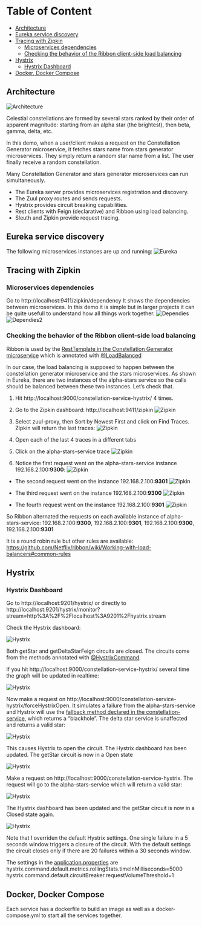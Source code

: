 # Table of Content
* [Architecture](#architecture)
* [Eureka service discovery](#eureka-service-discovery)
* [Tracing with Zipkin](#tracing-with-zipkin)
  * [Microservices dependencies](#microservices-dependencies)
  * [Checking the behavior of the Ribbon client-side load balancing](#checking-the-behavior-of-the-ribbon-client-side-load-balancing)
* [Hystrix](#hystrix)
  * [Hystrix Dashboard](#hystrix-dashboard)
* [Docker, Docker Compose](#docker-docker-compose)

## Architecture
![Architecture](https://raw.githubusercontent.com/gerolvr/ConstellationGenerator-Microservices-Spring/master/pictures/microservicesArchitecture.png "Architecture")

Celestial constellations are formed by several stars ranked by their order of apparent magnitude: starting from an alpha star (the brightest), then beta, gamma, delta, etc.

In this demo, when a user/client makes a request on the Constellation Generator microservice, it fetches stars name from stars generator microservices. They simply return a random star name from a list.
The user finally receive a random constellation.

Many Constellation Generator and stars generator microservices can run simultaneously.


* The Eureka server provides microservices registration and discovery.
* The Zuul proxy routes and sends requests.
* Hystrix provides circuit breaking capabilities.
* Rest clients with Feign (declarative) and Ribbon using load balancing.
* Sleuth and Zipkin provide request tracing.


## Eureka service discovery

The following microservices instances are up and running:
![Eureka](https://raw.githubusercontent.com/gerolvr/ConstellationGenerator-Microservices-Spring/master/pictures/eureka.png "Eureka")

## Tracing with Zipkin

### Microservices dependencies

Go to http://localhost:9411/zipkin/dependency
It shows the dependencies between microservices. In this demo it is simple but in larger projects it can be quite usefull to understand how all things work together.
![Dependies](https://raw.githubusercontent.com/gerolvr/ConstellationGenerator-Microservices-Spring/master/pictures/dependencies1.png "Dependies")
![Dependies2](https://raw.githubusercontent.com/gerolvr/ConstellationGenerator-Microservices-Spring/master/pictures/dependencies2.png "Dependies2")

### Checking the behavior of the Ribbon client-side load balancing

Ribbon is used by the [RestTemplate in the Constellation Gemerator microservice](https://github.com/gerolvr/ConstellationGenerator-Microservices-Spring/blob/7c6e99f06d89dfe5a060ac16545ba0895011ea7b/ConstellationClientServiceHystrixBreaker/src/main/java/com/gerolivo/constellationgenerator/services/StarsServiceImpl.java#L43 "RestTemplate") which is annotated with [@LoadBalanced](https://github.com/gerolvr/ConstellationGenerator-Microservices-Spring/blob/7c6e99f06d89dfe5a060ac16545ba0895011ea7b/ConstellationClientServiceHystrixBreaker/src/main/java/com/gerolivo/constellationgenerator/services/StarsServiceImpl.java#L16 "@LoadBalanced")


In our case, the load balancing is supposed to happen between the constellation generator microservice and the stars microservices. As shown in Eureka, there are two instances of the alpha-stars service so the calls should be balanced between these two instances. Let’s check that.
1. Hit http://localhost:9000/constellation-service-hystrix/ 4 times.

2. Go to the Zipkin dashboard: http://localhost:9411/zipkin
![Zipkin](https://raw.githubusercontent.com/gerolvr/ConstellationGenerator-Microservices-Spring/master/pictures/zipkin1.png "Zipkin")

3. Select zuul-proxy, then Sort by Newest First and click on Find Traces. Zipkin will return the last traces:
![Zipkin](https://raw.githubusercontent.com/gerolvr/ConstellationGenerator-Microservices-Spring/master/pictures/zipkin2.png "Zipkin")

4. Open each of the last 4 traces in a different tabs

5. Click on the alpha-stars-service trace
![Zipkin](https://raw.githubusercontent.com/gerolvr/ConstellationGenerator-Microservices-Spring/master/pictures/zipkin3.png "Zipkin")

6. Notice the first request went on the alpha-stars-service instance 192.168.2.100:**9300**:
![Zipkin](https://raw.githubusercontent.com/gerolvr/ConstellationGenerator-Microservices-Spring/master/pictures/zipkin4.png "Zipkin")

* The second request went on the instance 192.168.2.100:**9301**
![Zipkin](https://raw.githubusercontent.com/gerolvr/ConstellationGenerator-Microservices-Spring/master/pictures/zipkin5.png "Zipkin")

* The third request went on the instance 192.168.2.100:**9300**
![Zipkin](https://raw.githubusercontent.com/gerolvr/ConstellationGenerator-Microservices-Spring/master/pictures/zipkin6.png "Zipkin")

* The fourth request went on the instance 192.168.2.100:**9301**
![Zipkin](https://raw.githubusercontent.com/gerolvr/ConstellationGenerator-Microservices-Spring/master/pictures/zipkin7.png "Zipkin")

So Ribbon alternated the requests on each available instance of alpha-stars-service: 192.168.2.100:**9300**, 192.168.2.100:**9301**, 192.168.2.100:**9300**, 192.168.2.100:**9301**

It is a round robin rule but other rules are available:
https://github.com/Netflix/ribbon/wiki/Working-with-load-balancers#common-rules


## Hystrix

### Hystrix Dashboard

Go to http://localhost:9201/hystrix/ or directly to http://localhost:9201/hystrix/monitor?stream=http%3A%2F%2Flocalhost%3A9201%2Fhystrix.stream

Check the Hystrix dashboard:

![Hystrix](https://raw.githubusercontent.com/gerolvr/ConstellationGenerator-Microservices-Spring/master/pictures/hystrix1.png "Hystrix")

Both getStar and getDeltaStarFeign circuits are closed.
The circuits come from the methods annotated with [@HystrixCommand](https://github.com/gerolvr/ConstellationGenerator-Microservices-Spring/blob/7c6e99f06d89dfe5a060ac16545ba0895011ea7b/ConstellationClientServiceHystrixBreaker/src/main/java/com/gerolivo/constellationgenerator/services/StarsServiceImpl.java#L35 "@HystrixCommand").

If you hit http://localhost:9000/constellation-service-hystrix/ several time the graph will be updated in realtime:

![Hystrix](https://raw.githubusercontent.com/gerolvr/ConstellationGenerator-Microservices-Spring/master/pictures/hystrix2.png "Hystrix")

Now make a request on http://localhost:9000/constellation-service-hystrix/forceHystrixOpen. It simulates a failure from the alpha-stars-service and Hystrix will use the [fallback method declared in the constellation-service](https://github.com/gerolvr/ConstellationGenerator-Microservices-Spring/blob/7c6e99f06d89dfe5a060ac16545ba0895011ea7b/ConstellationClientServiceHystrixBreaker/src/main/java/com/gerolivo/constellationgenerator/services/StarsServiceImpl.java#L62 "fallback method declared in the constellation-service"), which returns a “blackhole”. The delta star service is unaffected and returns a valid star:

![Hystrix](https://raw.githubusercontent.com/gerolvr/ConstellationGenerator-Microservices-Spring/master/pictures/hystrix3.png "Hystrix")

This causes Hystrix to open the circuit.
The Hystrix dashboard has been updated. The getStar circuit is now in a Open state

![Hystrix](https://raw.githubusercontent.com/gerolvr/ConstellationGenerator-Microservices-Spring/master/pictures/hystrix4.png "Hystrix")

Make a request on http://localhost:9000/constellation-service-hystrix. The request will go to the alpha-stars-service which will return a valid star:

![Hystrix](https://raw.githubusercontent.com/gerolvr/ConstellationGenerator-Microservices-Spring/master/pictures/hystrix5.png "Hystrix")

The Hystrix dashboard has been updated and the getStar circuit is now in a Closed state again.

![Hystrix](https://raw.githubusercontent.com/gerolvr/ConstellationGenerator-Microservices-Spring/master/pictures/hystrix6.png "Hystrix")

Note that I overriden the default Hystrix settings. One single failure in a 5 seconds window triggers a closure of the circuit.
With the default settings the circuit closes only if there are 20 failures within a 30 seconds window.

The settings in the [application.properties](https://github.com/gerolvr/ConstellationGenerator-Microservices-Spring/blob/7c6e99f06d89dfe5a060ac16545ba0895011ea7b/ConstellationClientServiceHystrixBreaker/src/main/resources/application.properties#L19 "application.properties") are
hystrix.command.default.metrics.rollingStats.timeInMilliseconds=5000
hystrix.command.default.circuitBreaker.requestVolumeThreshold=1

## Docker, Docker Compose

Each service has a dockerfile to build an image as well as a docker-compose.yml to start all the services together.
